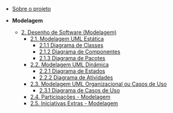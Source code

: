 <!-- docs/_sidebar.md -->

- [Sobre o projeto](/)


- **Modelagem**
  - [2. Desenho de Software (Modelagem)](./Modelagem/2.Modelagem.md)
    - [2.1. Modelagem UML Estática](./Modelagem/2.1ModelagemEstatica/2.1.ModelagemEstatica.md)
      - [2.1.1 Diagrama de Classes](./Modelagem/2.1ModelagemEstatica/diagrama_de_classes.md)
      - [2.1.2 Diagrama de Componentes](./Modelagem/2.1ModelagemEstatica/diagrama_de_componentes.md)
      - [2.1.3 Diagrama de Pacotes](./Modelagem/2.1ModelagemEstatica/diagrama_de_pacotes.md)
    - [2.2. Modelagem UML Dinâmica](./Modelagem/2.2ModelagemDinamica/2.2.ModelagemDinamica.md)
      - [2.2.1 Diagrama de Estados](./Modelagem/2.2ModelagemDinamica/diagrama_de_estados.md)
      - [2.2.2 Diagrama de Atividades](./Modelagem/2.2ModelagemDinamica/diagrama_de_atividades.md)
    - [2.3. Modelagem UML Organizacional ou Casos de Uso](./Modelagem/2.3ModelagemOrganizacional/2.3.ModelagemOrganizacionalCasosDeUso.md)
      - [2.3.1 Diagrama de Casos de Uso](./Modelagem/2.3ModelagemOrganizacional/2.3.ModelagemOrganizacionalCasosDeUso.md)
    - [2.4. Participações - Modelagem](./Modelagem/2.4.ParticipacoesModelagem.md)
    - [2.5. Iniciativas Extras - Modelagem](./Modelagem/2.5.IniciativasExtras.md)

